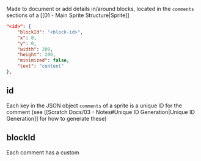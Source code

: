 Made to document or add details in/around blocks, located in the `comments` sections of a [[01 - Main Sprite Structure|Sprite]]

```json
"<id>": {
    "blockId": "<block-id>",
    "x": 0,
    "y": 0,
    "width": 200,
    "height": 200,
    "minimized": false,
    "text": "content"
},
```

## id

Each key in the JSON object `comments` of a sprite is a unique ID for the comment (see [[Scratch Docs/03 - Notes#Unique ID Generation|Unique ID Generation]] for how to generate these)

## blockId

Each comment has a custom 